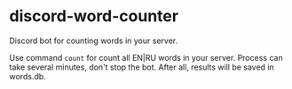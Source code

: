 # discord-word-counter
Discord bot for counting words in your server.

Use command `count` for count all EN|RU words in your server. Process can take several minutes, don't stop the bot. After all, results will be saved in words.db.
